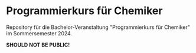 # Programmierkurs für Chemiker

Repository für die Bachelor-Veranstaltung "Programmierkurs für Chemiker" 
im Sommersemester 2024.

**SHOULD NOT BE PUBLIC!**

